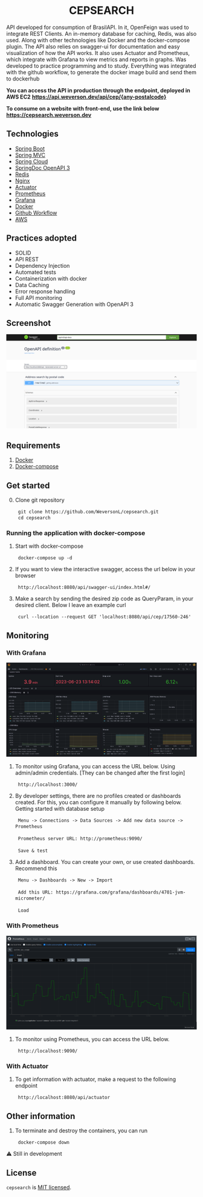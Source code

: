 <h1 align="center">
   CEPSEARCH 
</h1>

API developed for consumption of BrasilAPI. In it, OpenFeign was used to integrate REST Clients. An in-memory database
for caching, Redis, was also used. Along with other technologies like Docker and the docker-compose plugin. The API also
relies on swagger-ui for documentation and easy visualization of how the API works. It also uses Actuator and
Prometheus, which integrate with Grafana to view metrics and reports in graphs. Was
developed to practice programming and to study. Everything was integrated with the github workflow, to generate the
docker image build and send them to dockerhub

**You can access the API in production through the endpoint, deployed in AWS EC2**
**https://api.weverson.dev/api/cep/{any-postalcode}**

**To consume on a website with front-end, use the link below**
**https://cepsearch.weverson.dev**

## Technologies

- [Spring Boot](https://spring.io/projects/spring-boot)
- [Spring MVC](https://docs.spring.io/spring-framework/reference/web/webmvc.html)
- [Spring Cloud](https://spring.io/projects/spring-cloud)
- [SpringDoc OpenAPI 3](https://springdoc.org/)
- [Redis](https://redis.io/docs/about/)
- [Nginx](https://nginx.org/en/docs/)
- [Actuator](https://spring.io/guides/gs/actuator-service/)
- [Prometheus](https://prometheus.io/docs/prometheus/latest/getting_started/)
- [Grafana](https://grafana.com/docs/grafana/latest/)
- [Docker](https://docs.docker.com/get-started/)
- [Github Workflow](https://docs.github.com/en/actions/using-workflows)
- [AWS](https://docs.aws.amazon.com/)

## Practices adopted

- SOLID
- API REST
- Dependency Injection
- Automated tests
- Containerization with docker
- Data Caching
- Error response handling
- Full API monitoring
- Automatic Swagger Generation with OpenAPI 3

## Screenshot

![swagger_screenshot](assets/swagger-ui.png)

## Requirements

1. [Docker](https://docs.docker.com/engine/install/)
2. [Docker-compose](https://docs.docker.com/compose/)

## Get started

0. Clone git repository

        git clone https://github.com/WeversonL/cepsearch.git
        cd cepsearch

### Running the application with docker-compose

1. Start with docker-compose

        docker-compose up -d

2. If you want to view the interactive swagger, access the url below in your browser

        http://localhost:8080/api/swagger-ui/index.html#/

3. Make a search by sending the desired zip code as QueryParam, in your desired client. Below I leave an example curl

        curl --location --request GET 'localhost:8080/api/cep/17560-246'

## Monitoring

### With Grafana

![graphana_screenshot](assets/grafana-dashboard.png)

1. To monitor using Grafana, you can access the URL below. Using admin/admin
   credentials. [They can be changed after the first login]

        http://localhost:3000/

2. By developer settings, there are no profiles created or dashboards created. For this, you can configure it manually
   by following below. Getting started with database setup

        Menu -> Connections -> Data Sources -> Add new data source -> Prometheus

        Prometheus server URL: http://prometheus:9090/

        Save & test

3. Add a dashboard. You can create your own, or use created dashboards. Recommend this

        Menu -> Dashboards -> New -> Import

        Add this URL: https://grafana.com/grafana/dashboards/4701-jvm-micrometer/

        Load

### With Prometheus

![prometheus_screenshot](assets/prometheus.png)

1. To monitor using Prometheus, you can access the URL below.

        http://localhost:9090/

### With Actuator

1. To get information with actuator, make a request to the following endpoint

        http://localhost:8080/api/actuator

## Other information

1. To terminate and destroy the containers, you can run

        docker-compose down

⚠️ Still in development

## License

`cepsearch` is [MIT licensed](LICENSE).
